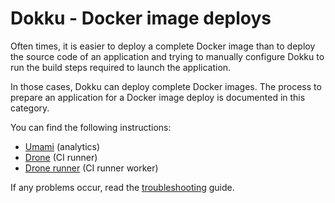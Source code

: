 # Dokku - Docker image deploys

Often times, it is easier to deploy a complete Docker image than to deploy the
source code of an application and trying to manually configure Dokku to run the
build steps required to launch the application.

In those cases, Dokku can deploy complete Docker images. The process to prepare
an application for a Docker image deploy is documented in this category.

You can find the following instructions:

* [Umami](umami.md) (analytics)
* [Drone](drone-server.md) (CI runner)
* [Drone runner](drone-runner.md) (CI runner worker)

If any problems occur, read the [troubleshooting](troubleshooting.md) guide.
